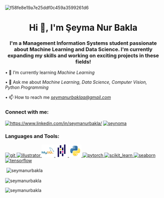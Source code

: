 
  ![f58fe8e19a7e25ddf0c459a3599261d6](https://github.com/user-attachments/assets/90820338-aa0b-4d3b-8add-5ccd2e623fef)



<h1 align="center">Hi 👋, I'm Şeyma Nur Bakla</h1>
<h3 align="center"> I'm a Management Information Systems student passionate about Machine Learning and Data Science. I'm currently expanding my skills and working on exciting projects in these fields!</h3>


•⁠  ⁠🌱 I’m currently learning *Machine Learning*

•⁠  ⁠💬 Ask me about *Machine Learning, Data Science, Computer Vision, Python Programming*

•⁠  ⁠📫 How to reach me *seymanurbaklaa@gmail.com*

<h3 align="left">Connect with me:</h3>
<p align="left">
<a href="https://linkedin.com/in/https://www.linkedin.com/in/seymanurbakla/" target="blank"><img align="center" src="https://raw.githubusercontent.com/rahuldkjain/github-profile-readme-generator/master/src/images/icons/Social/linked-in-alt.svg" alt="https://www.linkedin.com/in/seymanurbakla/" height="30" width="40" /></a>
<a href="https://kaggle.com/seynoma" target="blank"><img align="center" src="https://raw.githubusercontent.com/rahuldkjain/github-profile-readme-generator/master/src/images/icons/Social/kaggle.svg" alt="seynoma" height="30" width="40" /></a>
</p>

<h3 align="left">Languages and Tools:</h3>
<p align="left"> <a href="https://git-scm.com/" target="_blank" rel="noreferrer"> <img src="https://www.vectorlogo.zone/logos/git-scm/git-scm-icon.svg" alt="git" width="40" height="40"/> </a> <a href="https://www.adobe.com/in/products/illustrator.html" target="_blank" rel="noreferrer"> <img src="https://www.vectorlogo.zone/logos/adobe_illustrator/adobe_illustrator-icon.svg" alt="illustrator" width="40" height="40"/> </a> <a href="https://www.mysql.com/" target="_blank" rel="noreferrer"> <img src="https://raw.githubusercontent.com/devicons/devicon/master/icons/mysql/mysql-original-wordmark.svg" alt="mysql" width="40" height="40"/> </a> <a href="https://pandas.pydata.org/" target="_blank" rel="noreferrer"> <img src="https://raw.githubusercontent.com/devicons/devicon/2ae2a900d2f041da66e950e4d48052658d850630/icons/pandas/pandas-original.svg" alt="pandas" width="40" height="40"/> </a> <a href="https://www.python.org" target="_blank" rel="noreferrer"> <img src="https://raw.githubusercontent.com/devicons/devicon/master/icons/python/python-original.svg" alt="python" width="40" height="40"/> </a> <a href="https://pytorch.org/" target="_blank" rel="noreferrer"> <img src="https://www.vectorlogo.zone/logos/pytorch/pytorch-icon.svg" alt="pytorch" width="40" height="40"/> </a> <a href="https://scikit-learn.org/" target="_blank" rel="noreferrer"> <img src="https://upload.wikimedia.org/wikipedia/commons/0/05/Scikit_learn_logo_small.svg" alt="scikit_learn" width="40" height="40"/> </a> <a href="https://seaborn.pydata.org/" target="_blank" rel="noreferrer"> <img src="https://seaborn.pydata.org/_images/logo-mark-lightbg.svg" alt="seaborn" width="40" height="40"/> </a> <a href="https://www.tensorflow.org" target="_blank" rel="noreferrer"> <img src="https://www.vectorlogo.zone/logos/tensorflow/tensorflow-icon.svg" alt="tensorflow" width="40" height="40"/> </a> </p>

<p>&nbsp;<img align="center" src="https://github-readme-stats.vercel.app/api?username=seymanurbakla&show_icons=true&locale=en" alt="seymanurbakla" /></p>

<p><img align="center" src="https://github-readme-streak-stats.herokuapp.com/?user=seymanurbakla&" alt="seymanurbakla" /></p>

<p align="left"> <img src="https://komarev.com/ghpvc/?username=seymanurbakla&label=Profile%20views&color=0e75b6&style=flat" alt="seymanurbakla" /> </p>
